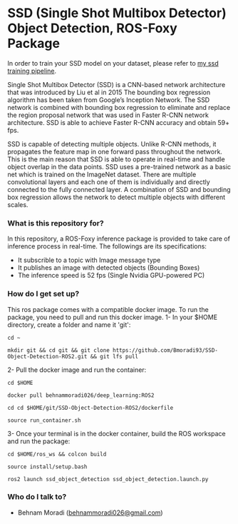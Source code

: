 # SSD (Single Shot Multibox Detector) Object Detection, ROS-Foxy Package #
In order to train your SSD model on your dataset, please refer to [my ssd training pipeline](https://github.com/Bmoradi93/SSD-Object-Detection-TFOD-Training-Pipeline).

Single Shot Multibox Detector (SSD) is a CNN-based network architecture that was introduced by Liu et al in 2015 The bounding box regression algorithm has been taken from Google’s Inception Network. The SSD network is combined with bounding box regression to eliminate and replace the region proposal network that was used in Faster R-CNN network architecture. SSD is able to achieve Faster R-CNN accuracy and obtain 59+ fps.

SSD is capable of detecting multiple objects. Unlike R-CNN methods, it propagates the feature map in one forward pass throughout the network. This is the main reason that SSD is able to operate in real-time and handle object overlap in the data points. SSD uses a pre-trained network as a basic net which is trained on the ImageNet dataset. There are multiple convolutional layers and each one of them is individually and directly connected to the fully connected layer. A combination of SSD and bounding box regression allows the network to detect multiple objects with different scales.


### What is this repository for? ###
In this repository, a ROS-Foxy inference package is provided to take care of inference process in real-time.
The followings are its specifications:
* It subscrible to a topic with Image message type
* It publishes an image with detected objects (Bounding Boxes)
* The inference speed is 52 fps (Single Nvidia GPU-powered PC)

### How do I get set up? ###
This ros package comes with a compatible docker image. To run the package, you need to pull and run this docker image.
1- In your $HOME directory, create a folder and name it 'git':

```
cd ~

mkdir git && cd git && git clone https://github.com/Bmoradi93/SSD-Object-Detection-ROS2.git && git lfs pull

```

2- Pull the docker image and run the container:

```
cd $HOME

docker pull behnammoradi026/deep_learning:ROS2

cd cd $HOME/git/SSD-Object-Detection-ROS2/dockerfile

source run_container.sh
```
3- Once your terminal is in the docker container, build the ROS workspace and run the package:

```
cd $HOME/ros_ws && colcon build

source install/setup.bash

ros2 launch ssd_object_detection ssd_object_detection.launch.py
```


### Who do I talk to? ###

* Behnam Moradi (behnammoradi026@gmail.com)
